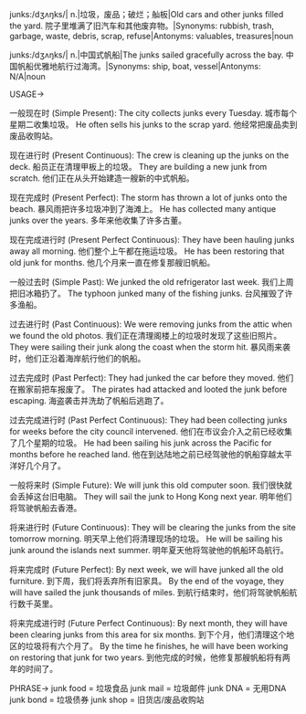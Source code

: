 junks:/dʒʌŋks/| n.|垃圾，废品；破烂；舢板|Old cars and other junks filled the yard. 院子里堆满了旧汽车和其他废弃物。|Synonyms: rubbish, trash, garbage, waste, debris, scrap, refuse|Antonyms: valuables, treasures|noun

junks:/dʒʌŋks/| n.|中国式帆船|The junks sailed gracefully across the bay. 中国帆船优雅地航行过海湾。|Synonyms: ship, boat, vessel|Antonyms: N/A|noun


USAGE->

一般现在时 (Simple Present):
The city collects junks every Tuesday. 城市每个星期二收集垃圾。
He often sells his junks to the scrap yard. 他经常把废品卖到废品收购站。

现在进行时 (Present Continuous):
The crew is cleaning up the junks on the deck. 船员正在清理甲板上的垃圾。
They are building a new junk from scratch. 他们正在从头开始建造一艘新的中式帆船。

现在完成时 (Present Perfect):
The storm has thrown a lot of junks onto the beach.  暴风雨把许多垃圾冲到了海滩上。
He has collected many antique junks over the years. 多年来他收集了许多古董。

现在完成进行时 (Present Perfect Continuous):
They have been hauling junks away all morning. 他们整个上午都在拖运垃圾。
He has been restoring that old junk for months. 他几个月来一直在修复那艘旧帆船。

一般过去时 (Simple Past):
We junked the old refrigerator last week. 我们上周把旧冰箱扔了。
The typhoon junked many of the fishing junks. 台风摧毁了许多渔船。

过去进行时 (Past Continuous):
We were removing junks from the attic when we found the old photos. 我们正在清理阁楼上的垃圾时发现了这些旧照片。
They were sailing their junk along the coast when the storm hit. 暴风雨来袭时，他们正沿着海岸航行他们的帆船。

过去完成时 (Past Perfect):
They had junked the car before they moved. 他们在搬家前把车报废了。
The pirates had attacked and looted the junk before escaping. 海盗袭击并洗劫了帆船后逃跑了。

过去完成进行时 (Past Perfect Continuous):
They had been collecting junks for weeks before the city council intervened. 他们在市议会介入之前已经收集了几个星期的垃圾。
He had been sailing his junk across the Pacific for months before he reached land. 他在到达陆地之前已经驾驶他的帆船穿越太平洋好几个月了。

一般将来时 (Simple Future):
We will junk this old computer soon. 我们很快就会丢掉这台旧电脑。
They will sail the junk to Hong Kong next year. 明年他们将驾驶帆船去香港。

将来进行时 (Future Continuous):
They will be clearing the junks from the site tomorrow morning. 明天早上他们将清理现场的垃圾。
He will be sailing his junk around the islands next summer. 明年夏天他将驾驶他的帆船环岛航行。

将来完成时 (Future Perfect):
By next week, we will have junked all the old furniture. 到下周，我们将丢弃所有旧家具。
By the end of the voyage, they will have sailed the junk thousands of miles. 到航行结束时，他们将驾驶帆船航行数千英里。

将来完成进行时 (Future Perfect Continuous):
By next month, they will have been clearing junks from this area for six months. 到下个月，他们清理这个地区的垃圾将有六个月了。
By the time he finishes, he will have been working on restoring that junk for two years. 到他完成的时候，他修复那艘帆船将有两年的时间了。

PHRASE->
junk food = 垃圾食品
junk mail = 垃圾邮件
junk DNA =  无用DNA
junk bond = 垃圾债券
junk shop =  旧货店/废品收购站
